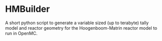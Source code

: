 HMBuilder
=========

A short python script to generate a variable sized (up to terabyte) tally model and reactor geometry for the Hoogenboom-Matrin reactor model to run in OpenMC.
